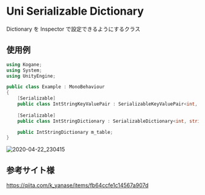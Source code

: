 ﻿# Uni Serializable Dictionary

Dictionary を Inspector で設定できるようにするクラス

## 使用例

```cs
using Kogane;
using System;
using UnityEngine;

public class Example : MonoBehaviour
{
	[Serializable]
	public class IntStringKeyValuePair : SerializableKeyValuePair<int, string> { }
	
	[Serializable]
	public class IntStringDictionary : SerializableDictionary<int, string, IntStringKeyValuePair> { }

	public IntStringDictionary m_table;
}
```

![2020-04-22_230415](https://user-images.githubusercontent.com/6134875/79991874-bc54a180-84ed-11ea-94a1-85a48cf2964c.png)

## 参考サイト様

https://qiita.com/k_yanase/items/fb64ccfe1c14567a907d